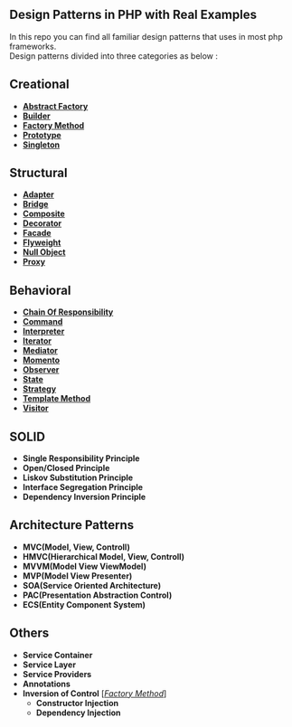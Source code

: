 ## Design Patterns in PHP with Real Examples
In this repo you can find all familiar design patterns that uses in most php frameworks.  
Design patterns divided into three categories as below :

Creational
----------

 - [**Abstract Factory**](https://github.com/ehsangazar/design-patterns-php/blob/master/creational-patterns/abstract-factory.php)
 - [**Builder**](https://github.com/ehsangazar/design-patterns-php/blob/master/creational-patterns/builder.php)
 - [**Factory Method**](https://github.com/ehsangazar/design-patterns-php/blob/master/creational-patterns/factory-method.php)
 - [**Prototype**](https://github.com/ehsangazar/design-patterns-php/blob/master/creational-patterns/prototype.php)
 - [**Singleton**](https://github.com/ehsangazar/design-patterns-php/blob/master/creational-patterns/singleton.php)
 

Structural
----------

 - [**Adapter**](https://github.com/ehsangazar/design-patterns-php/blob/master/structural-patterns/adapter.php)
 - [**Bridge**](https://github.com/ehsangazar/design-patterns-php/blob/master/structural-patterns/bridge.php)
 - [**Composite**](https://github.com/ehsangazar/design-patterns-php/blob/master/structural-patterns/composite.php)
 - [**Decorator**](https://github.com/ehsangazar/design-patterns-php/blob/master/structural-patterns/decorator.php)
 - [**Facade**](https://github.com/ehsangazar/design-patterns-php/blob/master/structural-patterns/facade.php)
 - [**Flyweight**](https://github.com/ehsangazar/design-patterns-php/blob/master/structural-patterns/flyweight.php)
 - [**Null Object**](https://github.com/ehsangazar/design-patterns-php/blob/master/structural-patterns/null_object.php)
 - [**Proxy**](https://github.com/ehsangazar/design-patterns-php/blob/master/structural-patterns/proxy.php)

Behavioral
----------

 - [**Chain Of Responsibility**](https://github.com/ehsangazar/design-patterns-php/blob/master/behavioral-patterns/chain-of-responsibility.php)
 - [**Command**](https://github.com/ehsangazar/design-patterns-php/blob/master/behavioral-patterns/command.php)
 - [**Interpreter**](https://github.com/ehsangazar/design-patterns-php/blob/master/behavioral-patterns/interpreter.php)
 - [**Iterator**](https://github.com/ehsangazar/design-patterns-php/blob/master/behavioral-patterns/iterator.php)
 - [**Mediator**](https://github.com/ehsangazar/design-patterns-php/blob/master/behavioral-patterns/mediator.php)
 - [**Momento**](https://github.com/ehsangazar/design-patterns-php/blob/master/behavioral-patterns/momento.php)
 - [**Observer**](https://github.com/ehsangazar/design-patterns-php/blob/master/behavioral-patterns/observer.php)
 - [**State**](https://github.com/ehsangazar/design-patterns-php/blob/master/behavioral-patterns/state.php)
 - [**Strategy**](https://github.com/ehsangazar/design-patterns-php/blob/master/behavioral-patterns/strategy.php)
 - [**Template Method**](https://github.com/ehsangazar/design-patterns-php/blob/master/behavioral-patterns/template-method.php)
 - [**Visitor**](https://github.com/ehsangazar/design-patterns-php/blob/master/behavioral-patterns/visitor.php)

## SOLID
- **Single Responsibility Principle**
- **Open/Closed Principle**
- **Liskov Substitution Principle**
- **Interface Segregation Principle**
- **Dependency Inversion Principle**

## Architecture Patterns

- **MVC(Model, View, Controll)**
- **HMVC(Hierarchical Model, View, Controll)**
- **MVVM(Model View ViewModel)**
- **MVP(Model View Presenter)**
- **SOA(Service Oriented Architecture)**
- **PAC(Presentation Abstraction Control)**
- **ECS(Entity Component System)**

## Others
- **Service Container**
- **Service Layer**
- **Service Providers**
- **Annotations**
- **Inversion of Control** [[*Factory Method*](https://github.com/ehsangazar/design-patterns-php/blob/master/creational-patterns/factory-method.php)]
  - **Constructor Injection**
  - **Dependency Injection**
